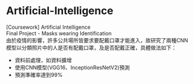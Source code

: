 # Artificial-Intelligence
[Coursework] Artificial Intelligence  
Final Project - Masks wearing Identification  
由於疫情的影響，許多公共場所皆要求要配戴口罩才能進入，故研究了兩種CNN模型以分類照片中的人是否有配戴口罩，及是否配戴正確，具體做法如下：  
* 資料前處理，如資料擴增
* 使用CNN模型(VGG16、InceptionResNetV2)預測
* 預測準確率達到99%
